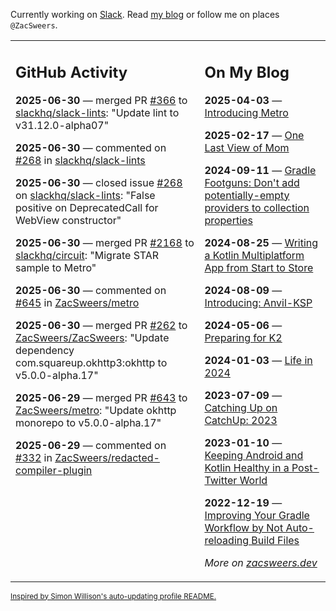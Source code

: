 Currently working on [Slack](https://slack.com/). Read [my blog](https://zacsweers.dev/) or follow me on places `@ZacSweers`.

<table><tr><td valign="top" width="60%">

## GitHub Activity
<!-- githubActivity starts -->
**2025-06-30** — merged PR [#366](https://github.com/slackhq/slack-lints/pull/366) to [slackhq/slack-lints](https://github.com/slackhq/slack-lints): "Update lint to v31.12.0-alpha07"

**2025-06-30** — commented on [#268](https://github.com/slackhq/slack-lints/issues/268#issuecomment-3020082120) in [slackhq/slack-lints](https://github.com/slackhq/slack-lints)

**2025-06-30** — closed issue [#268](https://github.com/slackhq/slack-lints/issues/268) on [slackhq/slack-lints](https://github.com/slackhq/slack-lints): "False positive on DeprecatedCall for WebView constructor"

**2025-06-30** — merged PR [#2168](https://github.com/slackhq/circuit/pull/2168) to [slackhq/circuit](https://github.com/slackhq/circuit): "Migrate STAR sample to Metro"

**2025-06-30** — commented on [#645](https://github.com/ZacSweers/metro/issues/645#issuecomment-3019557439) in [ZacSweers/metro](https://github.com/ZacSweers/metro)

**2025-06-30** — merged PR [#262](https://github.com/ZacSweers/ZacSweers/pull/262) to [ZacSweers/ZacSweers](https://github.com/ZacSweers/ZacSweers): "Update dependency com.squareup.okhttp3:okhttp to v5.0.0-alpha.17"

**2025-06-29** — merged PR [#643](https://github.com/ZacSweers/metro/pull/643) to [ZacSweers/metro](https://github.com/ZacSweers/metro): "Update okhttp monorepo to v5.0.0-alpha.17"

**2025-06-29** — commented on [#332](https://github.com/ZacSweers/redacted-compiler-plugin/pull/332#issuecomment-3016920019) in [ZacSweers/redacted-compiler-plugin](https://github.com/ZacSweers/redacted-compiler-plugin)
<!-- githubActivity ends -->
</td><td valign="top" width="40%">

## On My Blog
<!-- blog starts -->
**2025-04-03** — [Introducing Metro](https://www.zacsweers.dev/introducing-metro/)

**2025-02-17** — [One Last View of Mom](https://www.zacsweers.dev/one-last-view-of-mom/)

**2024-09-11** — [Gradle Footguns: Don't add potentially-empty providers to collection properties](https://www.zacsweers.dev/gradle-footgun-adding-empty-providers-to-collection-properties/)

**2024-08-25** — [Writing a Kotlin Multiplatform App from Start to Store](https://www.zacsweers.dev/writing-a-kotlin-multiplatform-app-from-start-to-store/)

**2024-08-09** — [Introducing: Anvil-KSP](https://www.zacsweers.dev/introducing-anvil-ksp/)

**2024-05-06** — [Preparing for K2](https://www.zacsweers.dev/preparing-for-k2/)

**2024-01-03** — [Life in 2024](https://www.zacsweers.dev/life-in-2024/)

**2023-07-09** — [Catching Up on CatchUp: 2023](https://www.zacsweers.dev/catching-up-on-catchup-2023/)

**2023-01-10** — [Keeping Android and Kotlin Healthy in a Post-Twitter World](https://www.zacsweers.dev/keeping-android-healthy/)

**2022-12-19** — [Improving Your Gradle Workflow by Not Auto-reloading Build Files](https://www.zacsweers.dev/improving-your-workflow-by-not-auto-reloading-build-files/)
<!-- blog ends -->
_More on [zacsweers.dev](https://zacsweers.dev/)_
</td></tr></table>

<sub><a href="https://simonwillison.net/2020/Jul/10/self-updating-profile-readme/">Inspired by Simon Willison's auto-updating profile README.</a></sub>